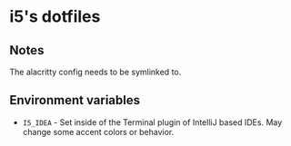 # i5's dotfiles

## Notes

The alacritty config needs to be symlinked to.

## Environment variables

- `I5_IDEA` - Set inside of the Terminal plugin of IntelliJ based IDEs. May change some accent colors or behavior.
